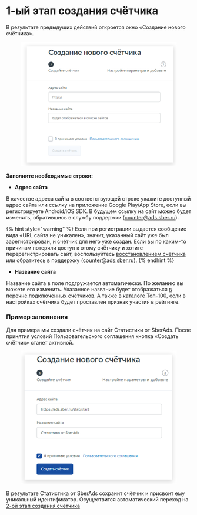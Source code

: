 # 1-ый этап создания счётчика

В результате предыдущих действий откроется окно «Создание нового счётчика».



<figure><img src="../../.gitbook/assets/создание.png" alt=""><figcaption></figcaption></figure>

**Заполните необходимые строки:**

* **Адрес сайта**

В качестве адреса сайта в соответствующей строке укажите доступный адрес сайта или ссылку на приложение Google Play/App Store, если вы регистрируете Android/iOS SDK. В будущем ссылку на сайт можно будет изменить, обратившись в службу поддержки ([counter@ads.sber.ru](mailto:counter@ads.sber.ru)).

{% hint style="warning" %}
Если при регистрации выдается сообщение вида «URL сайта не уникален», значит, указанный сайт уже был зарегистрирован, и счётчик для него уже создан. Если вы по каким-то причинам потеряли доступ к этому счётчику и хотите перерегистрировать сайт, воспользуйтесь [восстановлением счётчика](../vosstanovlenie-dostupa-k-schetchiku.md) или обратитесь в поддержку ([counter@ads.sber.ru](mailto:counter@ads.sber.ru)).
{% endhint %}

* **Название сайта**

Название сайта в поле подгружается автоматически. По желанию вы можете его изменить. Указанное название будет отображаться [в перечне подключенных счётчиков](http://stat.top100.rambler.ru/projects/). А также [в каталоге Топ-100](http://top100.rambler.ru/), если в настройках счётчика будет проставлен признак участия в рейтинге.

### Пример заполнения

Для примера мы создали счётчик на сайт Статистики от SberAds. После принятия условий Пользовательского соглашения кнопка «Создать счётчик» станет активной.



<figure><img src="../../.gitbook/assets/создание заполненное.png" alt=""><figcaption></figcaption></figure>

В результате Статистика от SberAds сохранит счётчик и присвоит ему уникальный идентификатор. Осуществится автоматический переход на [2-ой этап создания счётчика](2-oi-etap-sozdaniya-schyotchika.md)
